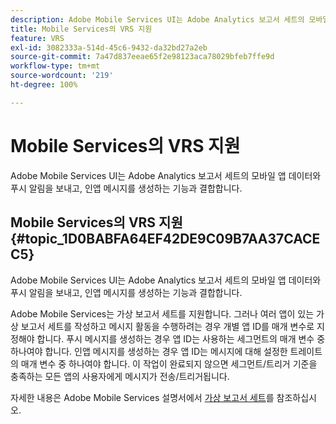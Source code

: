 ```yaml
---
description: Adobe Mobile Services UI는 Adobe Analytics 보고서 세트의 모바일 앱 데이터와 푸시 알림을 보내고, 인앱 메시지를 생성하는 기능과 결합합니다.
title: Mobile Services의 VRS 지원
feature: VRS
exl-id: 3082333a-514d-45c6-9432-da32bd27a2eb
source-git-commit: 7a47d837eeae65f2e98123aca78029bfeb7ffe9d
workflow-type: tm+mt
source-wordcount: '219'
ht-degree: 100%

---
```


# Mobile Services의 VRS 지원

Adobe Mobile Services UI는 Adobe Analytics 보고서 세트의 모바일 앱 데이터와 푸시 알림을 보내고, 인앱 메시지를 생성하는 기능과 결합합니다.

## Mobile Services의 VRS 지원 {#topic_1D0BABFA64EF42DE9C09B7AA37CACEC5}

Adobe Mobile Services UI는 Adobe Analytics 보고서 세트의 모바일 앱 데이터와 푸시 알림을 보내고, 인앱 메시지를 생성하는 기능과 결합합니다.

Adobe Mobile Services는 가상 보고서 세트를 지원합니다. 그러나 여러 앱이 있는 가상 보고서 세트를 작성하고 메시지 활동을 수행하려는 경우 개별 앱 ID를 매개 변수로 지정해야 합니다. 푸시 메시지를 생성하는 경우 앱 ID는 사용하는 세그먼트의 매개 변수 중 하나여야 합니다. 인앱 메시지를 생성하는 경우 앱 ID는 메시지에 대해 설정한 트레이트의 매개 변수 중 하나여야 합니다. 이 작업이 완료되지 않으면 세그먼트/트리거 기준을 충족하는 모든 앱의 사용자에게 메시지가 전송/트리거됩니다.

자세한 내용은 Adobe Mobile Services 설명서에서 [가상 보고서 세트](https://experienceleague.adobe.com/docs/mobile-services/using/manage-apps-ug/c-mob-vrs.html?lang=ko-KR)를 참조하십시오.
